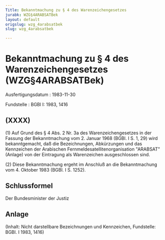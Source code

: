 ```yaml
---
Title: Bekanntmachung zu § 4 des Warenzeichengesetzes
jurabk: WZG§4ARABSATBek
layout: default
origslug: wzg_4arabsatbek
slug: wzg_4arabsatbek

---
```


# Bekanntmachung zu § 4 des Warenzeichengesetzes (WZG§4ARABSATBek)

Ausfertigungsdatum
:   1983-11-30

Fundstelle
:   BGBl I: 1983, 1416

## (XXXX)

(1) Auf Grund des § 4 Abs. 2 Nr. 3a des Warenzeichengesetzes in der
Fassung der Bekanntmachung vom 2. Januar 1968 (BGBl. I S. 1, 29) wird
bekanntgemacht, daß die Bezeichnungen, Abkürzungen und das Kennzeichen
der Arabischen Fernmeldesatellitenorganisation "ARABSAT" (Anlage) von
der Eintragung als Warenzeichen ausgeschlossen sind.

(2) Diese Bekanntmachung ergeht im Anschluß an die Bekanntmachung vom
4\. Oktober 1983 (BGBl. I S. 1252).

## Schlussformel

Der Bundesminister der Justiz

## Anlage

(Inhalt: Nicht darstellbare Bezeichnungen und Kennzeichen,
Fundstelle: BGBl. I 1983, 1416)

